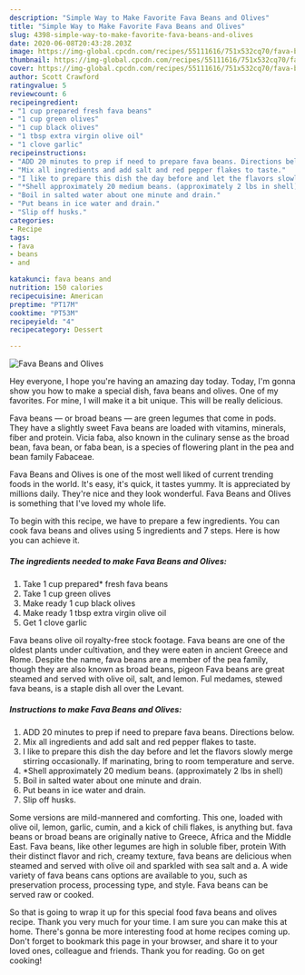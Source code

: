 ```yaml
---
description: "Simple Way to Make Favorite Fava Beans and Olives"
title: "Simple Way to Make Favorite Fava Beans and Olives"
slug: 4398-simple-way-to-make-favorite-fava-beans-and-olives
date: 2020-06-08T20:43:28.203Z
image: https://img-global.cpcdn.com/recipes/55111616/751x532cq70/fava-beans-and-olives-recipe-main-photo.jpg
thumbnail: https://img-global.cpcdn.com/recipes/55111616/751x532cq70/fava-beans-and-olives-recipe-main-photo.jpg
cover: https://img-global.cpcdn.com/recipes/55111616/751x532cq70/fava-beans-and-olives-recipe-main-photo.jpg
author: Scott Crawford
ratingvalue: 5
reviewcount: 6
recipeingredient:
- "1 cup prepared fresh fava beans"
- "1 cup green olives"
- "1 cup black olives"
- "1 tbsp extra virgin olive oil"
- "1 clove garlic"
recipeinstructions:
- "ADD 20 minutes to prep if need to prepare fava beans. Directions below."
- "Mix all ingredients and add salt and red pepper flakes to taste."
- "I like to prepare this dish the day before and let the flavors slowly merge stirring occasionally. If marinating, bring to room temperature and serve."
- "*Shell approximately 20 medium beans. (approximately 2 lbs in shell)"
- "Boil in salted water about one minute and drain."
- "Put beans in ice water and drain."
- "Slip off husks."
categories:
- Recipe
tags:
- fava
- beans
- and

katakunci: fava beans and 
nutrition: 150 calories
recipecuisine: American
preptime: "PT17M"
cooktime: "PT53M"
recipeyield: "4"
recipecategory: Dessert

---
```



![Fava Beans and Olives](https://img-global.cpcdn.com/recipes/55111616/751x532cq70/fava-beans-and-olives-recipe-main-photo.jpg)

Hey everyone, I hope you're having an amazing day today. Today, I'm gonna show you how to make a special dish, fava beans and olives. One of my favorites. For mine, I will make it a bit unique. This will be really delicious.

Fava beans — or broad beans — are green legumes that come in pods. They have a slightly sweet Fava beans are loaded with vitamins, minerals, fiber and protein. Vicia faba, also known in the culinary sense as the broad bean, fava bean, or faba bean, is a species of flowering plant in the pea and bean family Fabaceae.

Fava Beans and Olives is one of the most well liked of current trending foods in the world. It's easy, it's quick, it tastes yummy. It is appreciated by millions daily. They're nice and they look wonderful. Fava Beans and Olives is something that I've loved my whole life.


To begin with this recipe, we have to prepare a few ingredients. You can cook fava beans and olives using 5 ingredients and 7 steps. Here is how you can achieve it.

<!--inarticleads1-->

##### The ingredients needed to make Fava Beans and Olives:

1. Take 1 cup prepared* fresh fava beans
1. Take 1 cup green olives
1. Make ready 1 cup black olives
1. Make ready 1 tbsp extra virgin olive oil
1. Get 1 clove garlic


Fava beans olive oil royalty-free stock footage. Fava beans are one of the oldest plants under cultivation, and they were eaten in ancient Greece and Rome. Despite the name, fava beans are a member of the pea family, though they are also known as broad beans, pigeon Fava beans are great steamed and served with olive oil, salt, and lemon. Ful medames, stewed fava beans, is a staple dish all over the Levant. 

<!--inarticleads2-->

##### Instructions to make Fava Beans and Olives:

1. ADD 20 minutes to prep if need to prepare fava beans. Directions below.
1. Mix all ingredients and add salt and red pepper flakes to taste.
1. I like to prepare this dish the day before and let the flavors slowly merge stirring occasionally. If marinating, bring to room temperature and serve.
1. *Shell approximately 20 medium beans. (approximately 2 lbs in shell)
1. Boil in salted water about one minute and drain.
1. Put beans in ice water and drain.
1. Slip off husks.


Some versions are mild-mannered and comforting. This one, loaded with olive oil, lemon, garlic, cumin, and a kick of chili flakes, is anything but. fava beans or broad beans are originally native to Greece, Africa and the Middle East. Fava beans, like other legumes are high in soluble fiber, protein With their distinct flavor and rich, creamy texture, fava beans are delicious when steamed and served with olive oil and sparkled with sea salt and a. A wide variety of fava beans cans options are available to you, such as preservation process, processing type, and style. Fava beans can be served raw or cooked. 

So that is going to wrap it up for this special food fava beans and olives recipe. Thank you very much for your time. I am sure you can make this at home. There's gonna be more interesting food at home recipes coming up. Don't forget to bookmark this page in your browser, and share it to your loved ones, colleague and friends. Thank you for reading. Go on get cooking!
